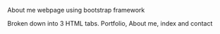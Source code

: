 About me webpage using bootstrap framework

Broken down into 3 HTML tabs. Portfolio, About me, index and contact

